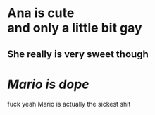 <body>
  <div id="The plot twist">
  <h1> Ana is cute<br>and only a little bit gay</h1>
    <h2> She really is very sweet though </h2>
  </div>
  <div id=Mario>
    <h1><em> Mario is dope</em> </h1>
    <p><span> fuck yeah </span> Mario is actually the sickest shit</p>
